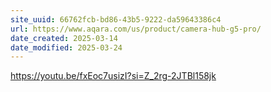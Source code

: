 ```yaml
---
site_uuid: 66762fcb-bd86-43b5-9222-da59643386c4
url: https://www.aqara.com/us/product/camera-hub-g5-pro/
date_created: 2025-03-14
date_modified: 2025-03-24
---
```




https://youtu.be/fxEoc7usizI?si=Z_2rg-2JTBl158jk